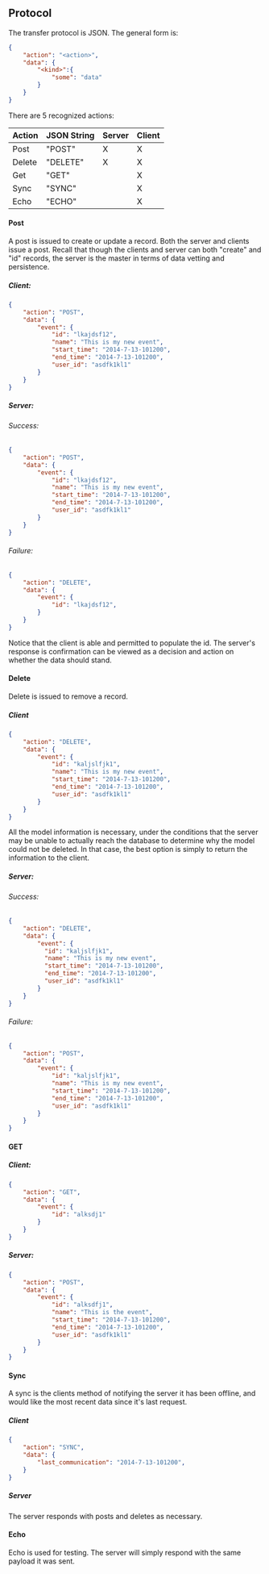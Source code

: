 Protocol
--------

The transfer protocol is JSON. The general form is:

```json
{
    "action": "<action>",
    "data": {
        "<kind>":{
            "some": "data"
        }
    }
}
```

There are 5 recognized actions:

| Action | JSON String | Server | Client |
| ------ | ----------- | ------ | ------ |
| Post   | "POST"      | X      | X      |
| Delete | "DELETE"    | X      | X      |
| Get    | "GET"       |        | X      |
| Sync   | "SYNC"      |        | X      |
| Echo   | "ECHO"      |        | X      |

#### Post

A post is issued to create or update a record. Both the server and clients issue a post. Recall that though the clients and server can both "create" and "id" records, the server is the master in terms of data vetting and persistence.

##### Client:

```json
{
    "action": "POST",
    "data": {
        "event": {
            "id": "lkajdsf12",
            "name": "This is my new event",
            "start_time": "2014-7-13-101200",
            "end_time": "2014-7-13-101200",
            "user_id": "asdfk1kl1"
        }
    }
}
```

##### Server:

###### Success:

```json
{
    "action": "POST",
    "data": {
        "event": {
            "id": "lkajdsf12",
            "name": "This is my new event",
            "start_time": "2014-7-13-101200",
            "end_time": "2014-7-13-101200",
            "user_id": "asdfk1kl1"
        }
    }
}
```

###### Failure:

```json
{
    "action": "DELETE",
    "data": {
        "event": {
            "id": "lkajdsf12",
        }
    }
}
```

Notice that the client is able and permitted to populate the id. The server's response is confirmation can be viewed as a decision and action on whether the data should stand.

#### Delete

Delete is issued to remove a record.

##### Client

```json
{
    "action": "DELETE",
    "data": {
        "event": {
            "id": "kaljslfjk1",
            "name": "This is my new event",
            "start_time": "2014-7-13-101200",
            "end_time": "2014-7-13-101200",
            "user_id": "asdfk1kl1"
        }
    }
}
```

All the model information is necessary, under the conditions that the server may be unable to actually reach the database to determine why the model could not be deleted. In that case, the best option is simply to return the information to the client.

##### Server:

###### Success:

```json
{
    "action": "DELETE",
    "data": {
        "event": {
          "id": "kaljslfjk1",
          "name": "This is my new event",
          "start_time": "2014-7-13-101200",
          "end_time": "2014-7-13-101200",
          "user_id": "asdfk1kl1"
        }
    }
}
```

###### Failure:

```json
{
    "action": "POST",
    "data": {
        "event": {
            "id": "kaljslfjk1",
            "name": "This is my new event",
            "start_time": "2014-7-13-101200",
            "end_time": "2014-7-13-101200",
            "user_id": "asdfk1kl1"
        }
    }
}
```
#### GET

##### Client:

```json
{
    "action": "GET",
    "data": {
        "event": {
            "id": "alksdj1"
        }
    }
}
```

##### Server:

```json
{
    "action": "POST",
    "data": {
        "event": {
            "id": "alksdfj1",
            "name": "This is the event",
            "start_time": "2014-7-13-101200",
            "end_time": "2014-7-13-101200",
            "user_id": "asdfk1kl1"
        }
    }
}
```

#### Sync

A sync is the clients method of notifying the server it has been offline, and would like the most recent data since it's last request.

##### Client

```json
{
    "action": "SYNC",
    "data": {
        "last_communication": "2014-7-13-101200",
    }
}
```

##### Server

The server responds with posts and deletes as necessary.

#### Echo

Echo is used for testing. The server will simply respond with the same payload it was sent.
